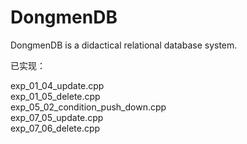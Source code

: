 # DongmenDB
DongmenDB is a didactical relational database system.

已实现：

exp_01_04_update.cpp  
exp_01_05_delete.cpp  
exp_05_02_condition_push_down.cpp  
exp_07_05_update.cpp  
exp_07_06_delete.cpp  

